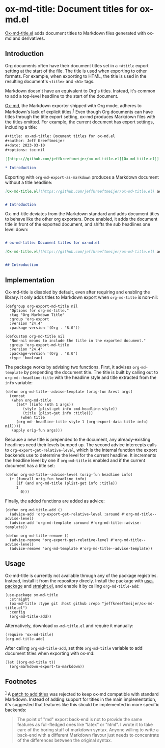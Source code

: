 
# ox-md-title: Document titles for ox-md.el

[Ox-md-title.el](https://github.com/jeffkreeftmeijer/ox-md-title.el) adds document titles to Markdown files generated with ox-md and derivatives.


## Introduction

Org documents often have their document titles set in a `+#title` export setting at the start of the file. The title is used when exporting to other formats. For example, when exporting to HTML, the title is used in the resulting document's `<title>` and `<h1>` tags.

Markdown doesn't have an equivalent to Org's titles. Instead, it's common to add a top-level headline to the start of the document.

[Ox-md](https://git.savannah.gnu.org/cgit/emacs/org-mode.git/tree/lisp/ox-md.el), the Markdown exporter shipped with Org mode, adheres to Markdown's lack of explicit titles.<sup><a id="fnr.1" class="footref" href="#fn.1" role="doc-backlink">1</a></sup> Even though Org documents can have titles through the title export setting, ox-md produces Markdown files with the titles omitted. For example, the current document has export settings, including a title:

```org
#+title: ox-md-title: Document titles for ox-md.el
#+author: Jeff Kreeftmeijer
#+date: 2023-03-10
#+options: toc:nil

[[https://github.com/jeffkreeftmeijer/ox-md-title.el][Ox-md-title.el]] adds document titles to Markdown files generated with ox-md and derivatives.

* Introduction
```

Exporting with `org-md-export-as-markdown` produces a Markdown document without a title headline:

```markdown
[Ox-md-title.el](https://github.com/jeffkreeftmeijer/ox-md-title.el) adds document titles to Markdown files generated with ox-md and derivatives.


# Introduction
```

Ox-md-title deviates from the Markdown standard and adds document titles to behave like the other org exporters. Once enabled, it adds the document title in front of the exported document, and shifts the sub headlines one level down:

```markdown

# ox-md-title: Document titles for ox-md.el

[Ox-md-title.el](https://github.com/jeffkreeftmeijer/ox-md-title.el) adds document titles to Markdown files generated with ox-md and derivatives.


## Introduction
```


## Implementation

Ox-md-title is disabled by default, even after requiring and enabling the library. It only adds titles to Markdown export when `org-md-title` is non-nil:

```emacs-lisp
(defgroup org-export-md-title nil
  "Options for org-md-title."
  :tag "Org Markdown Title"
  :group 'org-export
  :version "24.4"
  :package-version '(Org . "8.0"))

(defcustom org-md-title nil
  "Non-nil means to include the title in the exported document."
  :group 'org-export-md-title
  :version "24.4"
  :package-version '(Org . "8.0")
  :type 'boolean)
```

The package works by advising two functions. First, it advises `org-md-template` by prepending the document title. The title is built by calling out to `org-md--headline-title` with the headline style and title extracted from the `info` variable:

```emacs-lisp
(defun org-md-title--advise-template (orig-fun &rest args)
  (concat
   (when org-md-title
     (let* ((info (nth 1 args))
	    (style (plist-get info :md-headline-style))
	    (title (plist-get info :title)))
       (when title
	 (org-md--headline-title style 1 (org-export-data title info) nil))))
   (apply orig-fun args)))
```

Because a new title is prepended to the document, any already-existing headlines need their levels bumped up. The second advice intercepts calls to `org-export-get-relative-level`, which is the internal function the export backends use to determine the level for the current headline. It increments the headline level by one if `org-md-title` is enabled and if the current document has a title set:

```emacs-lisp
(defun org-md-title--advise-level (orig-fun headline info)
  (+ (funcall orig-fun headline info)
     (if (and org-md-title (plist-get info :title))
	 1
       0)))
```

Finally, the added functions are added as advice:

```emacs-lisp
(defun org-md-title-add ()
  (advice-add 'org-export-get-relative-level :around #'org-md-title--advise-level)
  (advice-add 'org-md-template :around #'org-md-title--advise-template))

(defun org-md-title-remove ()
  (advice-remove 'org-export-get-relative-level #'org-md-title--advise-level)
  (advice-remove 'org-md-template #'org-md-title--advise-template))
```


## Usage

Ox-md-title is currently not available through any of the package registries. Instead, install it from the repository direcly. Install the package with [use-package](https://github.com/jwiegley/use-package) and [straight.el](https://github.com/radian-software/straight.el), and enable it by calling `org-md-title-add`:

```emacs-lisp
(use-package ox-md-title
  :straight
  (ox-md-title :type git :host github :repo "jeffkreeftmeijer/ox-md-title.el")
  :config
  (org-md-title-add))
```

Alternatively, download `ox-md-title.el` and require it manually:

```emacs-lisp
(require 'ox-md-title)
(org-md-title-add)
```

After calling `org-md-title-add`, set thte `org-md-title` variable to add document titles when exporting with ox-md:

```emacs-lisp
(let ((org-md-title t))
  (org-markdown-export-to-markdown))
```

## Footnotes

<sup><a id="fn.1" class="footnum" href="#fnr.1">1</a></sup> A [patch to add titles](https://lists.gnu.org/archive/html/emacs-orgmode/2017-08/msg00553.html) was rejected to keep ox-md compatible with standard Markdown. Instead of adding support for titles in the main implementation, it's suggested that features like this should be implemented in more specific backends:

> The point of "md" export back-end is not to provide the same features as full-fledged ones like "latex" or "html". I wrote it to take care of the boring stuff of markdown syntax. Anyone willing to write a back-end with a different Markdown flavour just needs to concentrate of the differences between the original syntax.